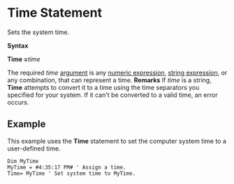 
# Time Statement

Sets the system time.

 **Syntax**

 **Time =**_time_

The required  _time_ [argument](b8bdf64f-5920-1ae9-16d0-b26d09524a30.md) is any [numeric expression](b8bdf64f-5920-1ae9-16d0-b26d09524a30.md),  [string expression](b8bdf64f-5920-1ae9-16d0-b26d09524a30.md), or any combination, that can represent a time.
 **Remarks**
If  _time_ is a string, **Time** attempts to convert it to a time using the time separators you specified for your system. If it can't be converted to a valid time, an error occurs.

## Example

This example uses the  **Time** statement to set the computer system time to a user-defined time.


```
Dim MyTime 
MyTime = #4:35:17 PM# ' Assign a time. 
Time= MyTime ' Set system time to MyTime. 

```


